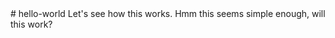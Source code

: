 <main>
  <head>
# hello-world
  </head>
  <body> Let's see how this works. Hmm this seems simple enough, will this work? 
  </body>
  </main>
